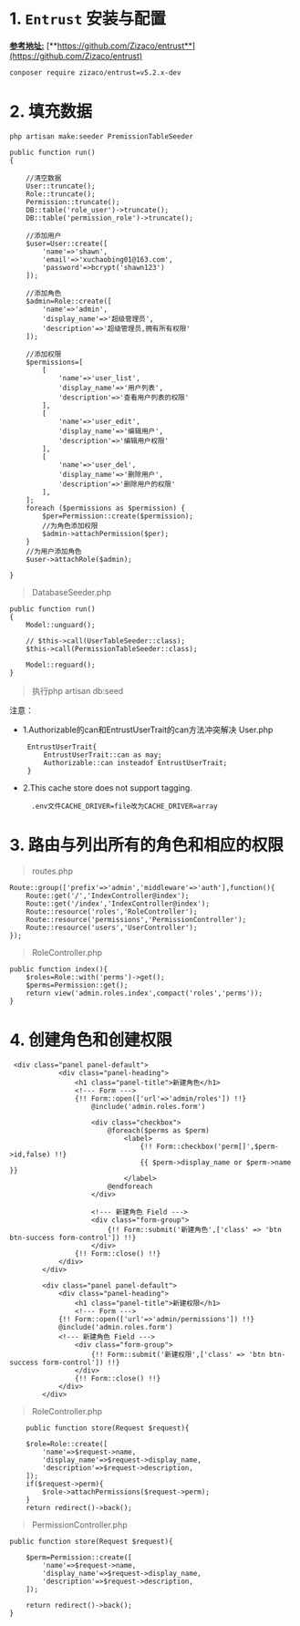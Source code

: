 # 1. `Entrust` 安装与配置 #

[**参考地址:**](https://github.com/Zizaco/entrust)
[**https://github.com/Zizaco/entrust**](https://github.com/Zizaco/entrust)

	conposer require zizaco/entrust=v5.2.x-dev

# 2. 填充数据 #
	
	php artisan make:seeder PremissionTableSeeder
	
	public function run()
    {

        //清空数据
        User::truncate();
        Role::truncate();
        Permission::truncate();
        DB::table('role_user')->truncate();
        DB::table('permission_role')->truncate();

        //添加用户
        $user=User::create([
            'name'=>'shawn',
            'email'=>'xuchaobing01@163.com',
            'password'=>bcrypt('shawn123')
        ]);

        //添加角色
        $admin=Role::create([
            'name'=>'admin',
            'display_name'=>'超级管理员',
            'description'=>'超级管理员,拥有所有权限'
        ]);

        //添加权限
        $permissions=[
            [
                'name'=>'user_list',
                'display_name'=>'用户列表',
                'description'=>'查看用户列表的权限'
            ],
            [
                'name'=>'user_edit',
                'display_name'=>'编辑用户',
                'description'=>'编辑用户权限'
            ],
            [
                'name'=>'user_del',
                'display_name'=>'删除用户',
                'description'=>'删除用户的权限'
            ],
        ];
        foreach ($permissions as $permission) {
            $per=Permission::create($permission);
            //为角色添加权限
            $admin->attachPermission($per);
        }
        //为用户添加角色
        $user->attachRole($admin);

    }

>DatabaseSeeder.php

	public function run()
    {
        Model::unguard();

        // $this->call(UserTableSeeder::class);
        $this->call(PermissionTableSeeder::class);

        Model::reguard();
    }


>执行php artisan db:seed

注意：

-  1.Authorizable的can和EntrustUserTrait的can方法冲突解决 User.php

		
		EntrustUserTrait{
		    EntrustUserTrait::can as may;
		    Authorizable::can insteadof EntrustUserTrait;
		}


- 2.This cache store does not support tagging.


		.env文件CACHE_DRIVER=file改为CACHE_DRIVER=array

# 3. 路由与列出所有的角色和相应的权限 #

>routes.php
>
	Route::group(['prefix'=>'admin','middleware'=>'auth'],function(){
	    Route::get('/','IndexController@index');
	    Route::get('/index','IndexController@index');
	    Route::resource('roles','RoleController');
	    Route::resource('permissions','PermissionController');
	    Route::resource('users','UserController');
	});

> RoleController.php

	public function index(){
        $roles=Role::with('perms')->get();
        $perms=Permission::get();
        return view('admin.roles.index',compact('roles','perms'));
    }

# 4. 创建角色和创建权限 #

	 <div class="panel panel-default">
                <div class="panel-heading">
                    <h1 class="panel-title">新建角色</h1>
                    <!--- Form --->
                    {!! Form::open(['url'=>'admin/roles']) !!}
                        @include('admin.roles.form')

                        <div class="checkbox">
                            @foreach($perms as $perm)
                                <label>
                                    {!! Form::checkbox('perm[]',$perm->id,false) !!}
                                    {{ $perm->display_name or $perm->name }}
                                </label>
                            @endforeach
                        </div>

                        <!--- 新建角色 Field --->
                        <div class="form-group">
                        	{!! Form::submit('新建角色',['class' => 'btn btn-success form-control']) !!}
                        </div>
                    {!! Form::close() !!}
                </div>
            </div>

            <div class="panel panel-default">
                <div class="panel-heading">
                    <h1 class="panel-title">新建权限</h1>
                    <!--- Form --->
                {!! Form::open(['url'=>'admin/permissions']) !!}
                @include('admin.roles.form')
                <!--- 新建角色 Field --->
                    <div class="form-group">
                        {!! Form::submit('新建权限',['class' => 'btn btn-success form-control']) !!}
                    </div>
                    {!! Form::close() !!}
                </div>
            </div>


>RoleController.php


		public function store(Request $request){

        $role=Role::create([
            'name'=>$request->name,
            'display_name'=>$request->display_name,
            'description'=>$request->description,
        ]);
        if($request->perm){
            $role->attachPermissions($request->perm);
        }
        return redirect()->back();

>PermissionController.php

	public function store(Request $request){

        $perm=Permission::create([
            'name'=>$request->name,
            'display_name'=>$request->display_name,
            'description'=>$request->description,
        ]);

        return redirect()->back();
    }

		

	